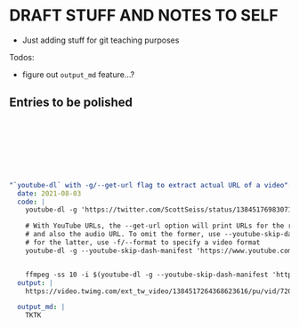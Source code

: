 
# DRAFT STUFF AND NOTES TO SELF

- Just adding stuff for git teaching purposes

Todos:

- figure out `output_md` feature...?


## Entries to be polished

```yaml








"`youtube-dl` with -g/--get-url flag to extract actual URL of a video":
  date: 2021-08-03
  code: |
    youtube-dl -g 'https://twitter.com/ScottSeiss/status/1384517698307121153'

    # With YouTube URLs, the --get-url option will print URLs for the related "manifests",
    # and also the audio URL. To omit the former, use --youtube-skip-dash-manifest;
    # for the latter, use -f/--format to specify a video format
    youtube-dl -g --youtube-skip-dash-manifest 'https://www.youtube.com/watch?v=zDFP8Q69yhg' -f mp4


    ffmpeg -ss 10 -i $(youtube-dl -g --youtube-skip-dash-manifest 'https://www.youtube.com/watch?v=zDFP8Q69yhg' -f mp4) -t 1.4 parasite.gif
  output: |
    https://video.twimg.com/ext_tw_video/1384517264368623616/pu/vid/720x1280/x_lNPxc8WED_H5e6.mp4?tag=12

  output_md: |
    TKTK
```
